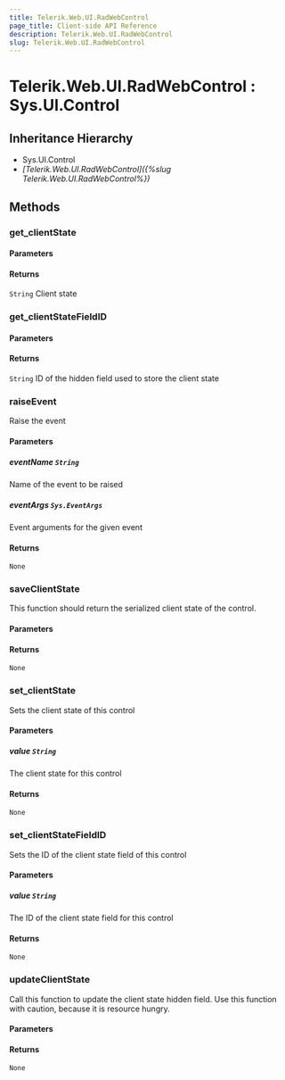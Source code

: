 ```yaml
---
title: Telerik.Web.UI.RadWebControl
page_title: Client-side API Reference
description: Telerik.Web.UI.RadWebControl
slug: Telerik.Web.UI.RadWebControl
---
```


# Telerik.Web.UI.RadWebControl : Sys.UI.Control 

## Inheritance Hierarchy

* Sys.UI.Control
* *[Telerik.Web.UI.RadWebControl]({%slug Telerik.Web.UI.RadWebControl%})*

## Methods

###  get_clientState

#### Parameters

#### Returns

`String`  Client state 

###  get_clientStateFieldID

#### Parameters

#### Returns

`String`  ID of the hidden field used to store the client state 

###  raiseEvent

Raise the event

#### Parameters

##### eventName `String`

 Name of the event to be raised 

##### eventArgs `Sys.EventArgs`

 Event arguments for the given event 

#### Returns

`None` 

###  saveClientState

This function should return the serialized client state of the control.

#### Parameters

#### Returns

`None` 

###  set_clientState

Sets the client state of this control

#### Parameters

##### value `String`

The client state for this control

#### Returns

`None` 

###  set_clientStateFieldID

Sets the ID of the client state field of this control

#### Parameters

##### value `String`

The ID of the client state field for this control

#### Returns

`None` 

###  updateClientState

Call this function to update the client state hidden field. Use this function with caution, because it is resource hungry.

#### Parameters

#### Returns

`None` 


